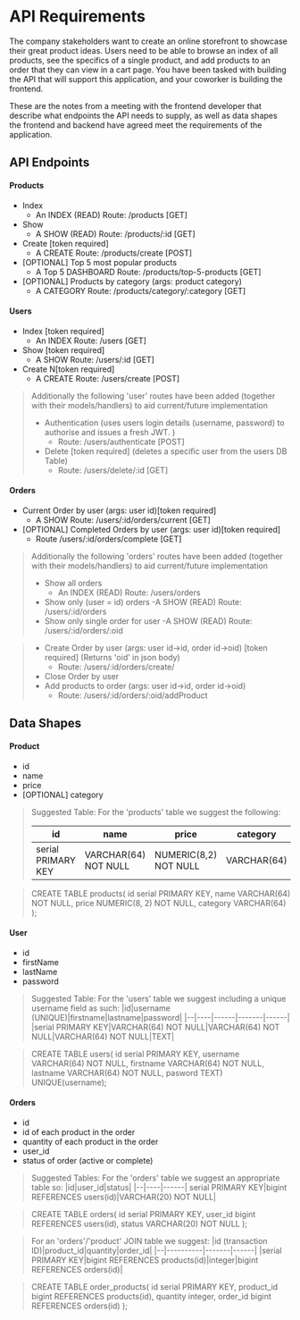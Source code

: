 # API Requirements
The company stakeholders want to create an online storefront to showcase their great product ideas. Users need to be able to browse an index of all products, see the specifics of a single product, and add products to an order that they can view in a cart page. You have been tasked with building the API that will support this application, and your coworker is building the frontend.

These are the notes from a meeting with the frontend developer that describe what endpoints the API needs to supply, as well as data shapes the frontend and backend have agreed meet the requirements of the application. 

## API Endpoints
#### Products
- Index 
    - An INDEX (READ) Route: /products  [GET]
- Show
    - A SHOW (READ) Route: /products/:id  [GET]
- Create [token required]
    - A CREATE Route: /products/create  [POST]
- [OPTIONAL] Top 5 most popular products 
    - A Top 5 DASHBOARD Route: /products/top-5-products [GET]
- [OPTIONAL] Products by category (args: product category)
    - A CATEGORY Route: /products/category/:category  [GET]

#### Users
- Index [token required]
    - An INDEX Route: /users  [GET]
- Show [token required]
    - A SHOW Route: /users/:id [GET]
- Create N[token required]
    - A CREATE Route: /users/create  [POST]

> Additionally the following 'user' routes have been added (together with their models/handlers) to aid current/future implementation
>- Authentication (uses users login details (username, password) to authorise and issues a fresh JWT. )
>   - Route: /users/authenticate [POST]
>- Delete [token required] (deletes a specific user from the users DB Table)
>   - Route: /users/delete/:id [GET]

#### Orders
- Current Order by user (args: user id)[token required]
    - A SHOW Route: /users/:id/orders/current [GET]
- [OPTIONAL] Completed Orders by user (args: user id)[token required]
    - Route /users/:id/orders/complete [GET]

>Additionally the following 'orders' routes have been added (together with their models/handlers) to aid current/future implementation
>- Show all orders
>   - An INDEX (READ) Route: /users/orders
>- Show only (user = id) orders
>   -A SHOW (READ) Route: /users/:id/orders
>- Show only single order for user
>   -A SHOW (READ) Route: /users/:id/orders/:oid

>- Create Order by user (args: user id->id, order id->oid) [token required] (Returns 'oid' in json body)
>    - Route: /users/:id/orders/create/
>- Close Order by user
>- Add products to order (args: user id->id, order id->oid)
>   - Route: /users/:id/orders/:oid/addProduct


## Data Shapes
#### Product
-  id 
- name
- price
- [OPTIONAL] category

>Suggested Table: 
>For the 'products' table we suggest the following: 
>
>|id|name|price|category|
>|--|----|------|-------|
>|serial PRIMARY KEY|VARCHAR(64) NOT NULL|NUMERIC(8,2) NOT NULL|VARCHAR(64)|

>CREATE TABLE products(
id serial PRIMARY KEY, 
name VARCHAR(64) NOT NULL, 
price NUMERIC(8, 2) NOT NULL, 
category VARCHAR(64)
);

#### User
- id
- firstName
- lastName
- password

>Suggested Table:
>For the 'users' table we suggest including a unique username field as such: 
>|id|username (UNIQUE)|firstname|lastname|password|
>|--|----|------|-------|------|
>|serial PRIMARY KEY|VARCHAR(64) NOT NULL|VARCHAR(64) NOT NULL|VARCHAR(64) NOT NULL|TEXT|

>CREATE TABLE users(
id serial PRIMARY KEY, 
username VARCHAR(64) NOT NULL, 
firstname VARCHAR(64) NOT NULL,
lastname VARCHAR(64) NOT NULL,
pasword TEXT) 
UNIQUE(username);

#### Orders
- id
- id of each product in the order
- quantity of each product in the order
- user_id
- status of order (active or complete)

>Suggested Tables:
>For the 'orders' table we suggest an appropriate table so: 
>|id|user_id|status|
>|--|----|------|
>serial PRIMARY KEY|bigint REFERENCES users(id)|VARCHAR(20) NOT NULL|

>CREATE TABLE orders(
id serial PRIMARY KEY, 
user_id bigint REFERENCES users(id), 
status VARCHAR(20) NOT NULL
);

>For an 'orders'/'product' JOIN table we suggest: 
>|id (transaction ID)|product_id|quantity|order_id|
>|--|----------|-------|------|
>|serial PRIMARY KEY|bigint REFERENCES products(id)|integer|bigint REFERENCES orders(id)|

>CREATE TABLE order_products(
id serial PRIMARY KEY, 
product_id bigint REFERENCES products(id), 
quantity integer,
order_id bigint REFERENCES orders(id)
);
